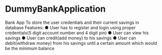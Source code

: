# DummyBankApplication
Bank App
To store the user credentials and their current savings in database
Features:
● User has to register and login using proper credentials(5 digit account number and 4 digit pin)
● User can view his savings
● User can credit(add money) to his savings
● User can debit(withdraw money) from his savings until a certain amount which would be the minimum balance
